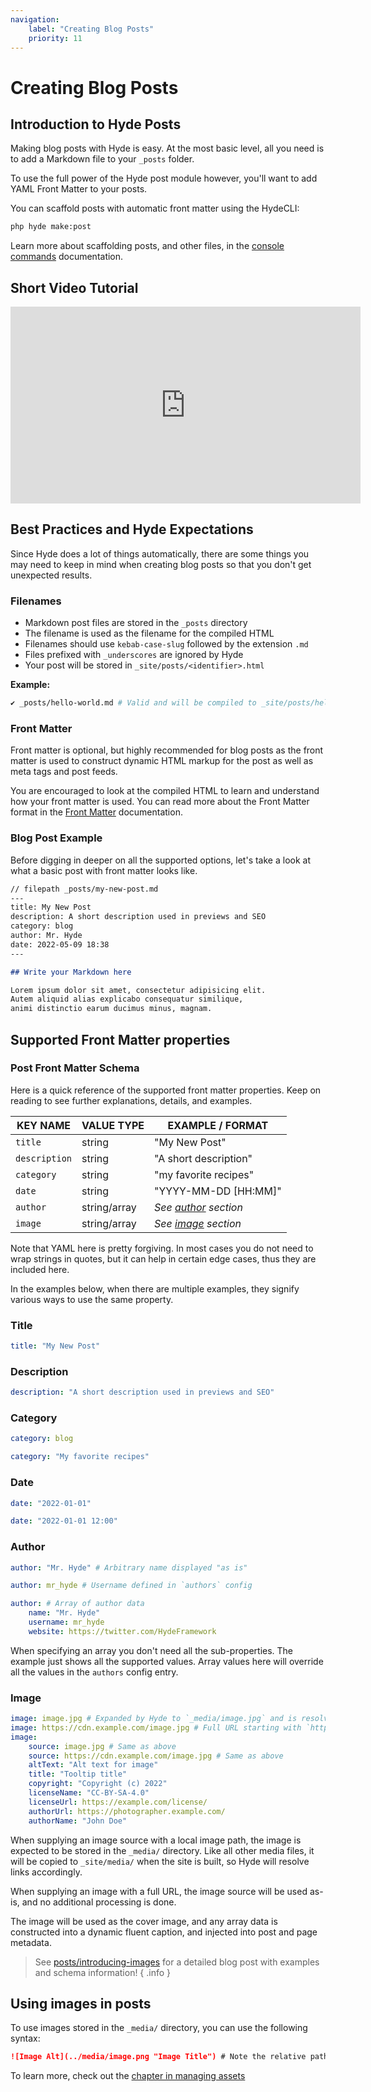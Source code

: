 ```yaml
---
navigation:
    label: "Creating Blog Posts"
    priority: 11
---
```


# Creating Blog Posts

## Introduction to Hyde Posts

Making blog posts with Hyde is easy. At the most basic level,
all you need is to add a Markdown file to your `_posts` folder.

To use the full power of the Hyde post module however,
you'll want to add YAML Front Matter to your posts.

You can scaffold posts with automatic front matter using the HydeCLI:

```bash
php hyde make:post
```
Learn more about scaffolding posts, and other files, in the [console commands](console-commands) documentation.


## Short Video Tutorial

<iframe width="560" height="315" src="https://www.youtube-nocookie.com/embed/gjpE1U527h8" title="YouTube video player" frameborder="0" allow="accelerometer; autoplay; encrypted-media; gyroscope; picture-in-picture" allowfullscreen></iframe>


## Best Practices and Hyde Expectations

Since Hyde does a lot of things automatically, there are some things you may need
to keep in mind when creating blog posts so that you don't get unexpected results.

### Filenames

- Markdown post files are stored in the `_posts` directory
- The filename is used as the filename for the compiled HTML
- Filenames should use `kebab-case-slug` followed by the extension `.md`
- Files prefixed with `_underscores` are ignored by Hyde
- Your post will be stored in `_site/posts/<identifier>.html`

**Example:**

```bash
✔ _posts/hello-world.md # Valid and will be compiled to _site/posts/hello-world.html
```

### Front Matter

Front matter is optional, but highly recommended for blog posts as the front matter is used to construct dynamic HTML
markup for the post as well as meta tags and post feeds.

You are encouraged to look at the compiled HTML to learn
and understand how your front matter is used. You can read more about the Front Matter format in the [Front Matter](front-matter) documentation.

### Blog Post Example

Before digging in deeper on all the supported options, let's take a look at what a basic post with front matter looks like.

```markdown
// filepath _posts/my-new-post.md
---
title: My New Post
description: A short description used in previews and SEO
category: blog
author: Mr. Hyde
date: 2022-05-09 18:38
---

## Write your Markdown here

Lorem ipsum dolor sit amet, consectetur adipisicing elit.
Autem aliquid alias explicabo consequatur similique,
animi distinctio earum ducimus minus, magnam.
```


## Supported Front Matter properties

### Post Front Matter Schema

Here is a quick reference of the supported front matter properties.
Keep on reading to see further explanations, details, and examples.

| **KEY NAME**   | **VALUE TYPE** | **EXAMPLE / FORMAT**             |
|----------------|----------------|----------------------------------|
| `title`        | string         | "My New Post"                    |
| `description`  | string         | "A short description"            |
| `category`     | string         | "my favorite recipes"            |
| `date`         | string         | "YYYY-MM-DD [HH:MM]"             |
| `author`       | string/array   | _See [author](#author) section_  |
| `image`        | string/array   | _See [image](#image) section_    |

Note that YAML here is pretty forgiving. In most cases you do not need to wrap strings
in quotes, but it can help in certain edge cases, thus they are included here.

In the examples below, when there are multiple examples, they signify various ways to use the same property.

### Title

```yaml
title: "My New Post"
```

### Description

```yaml
description: "A short description used in previews and SEO"
```

### Category

```yaml
category: blog
```

```yaml
category: "My favorite recipes"
```

### Date

```yaml
date: "2022-01-01"
```

```yaml
date: "2022-01-01 12:00"
```

### Author

```yaml
author: "Mr. Hyde" # Arbitrary name displayed "as is"
```

```yaml
author: mr_hyde # Username defined in `authors` config
```

```yaml
author: # Array of author data
    name: "Mr. Hyde"
    username: mr_hyde
    website: https://twitter.com/HydeFramework
```

When specifying an array you don't need all the sub-properties.
The example just shows all the supported values. Array values here
will override all the values in the `authors` config entry.

### Image

```yaml
image: image.jpg # Expanded by Hyde to `_media/image.jpg` and is resolved automatically to the correct URL for the built site
image: https://cdn.example.com/image.jpg # Full URL starting with `http(s)://`) or `//` (protocol-relative)
image:
    source: image.jpg # Same as above
    source: https://cdn.example.com/image.jpg # Same as above
    altText: "Alt text for image"
    title: "Tooltip title"
    copyright: "Copyright (c) 2022"
    licenseName: "CC-BY-SA-4.0"
    licenseUrl: https://example.com/license/
    authorUrl: https://photographer.example.com/
    authorName: "John Doe"
```

When supplying an image source with a local image path, the image is expected to be stored in the `_media/` directory.
Like all other media files, it will be copied to `_site/media/` when the site is built, so Hyde will resolve links accordingly.

When supplying an image with a full URL, the image source will be used as-is, and no additional processing is done.

The image will be used as the cover image, and any array data is constructed into a dynamic fluent caption,
and injected into post and page metadata.

> See [posts/introducing-images](https://hydephp.com/posts/introducing-images)
> for a detailed blog post with examples and schema information!
{ .info }


## Using images in posts

To use images stored in the `_media/` directory, you can use the following syntax:

```markdown
![Image Alt](../media/image.png "Image Title") # Note the relative path since the blog post is compiled to `posts/example.html`
```

To learn more, check out the [chapter in managing assets](managing-assets#managing-images)
